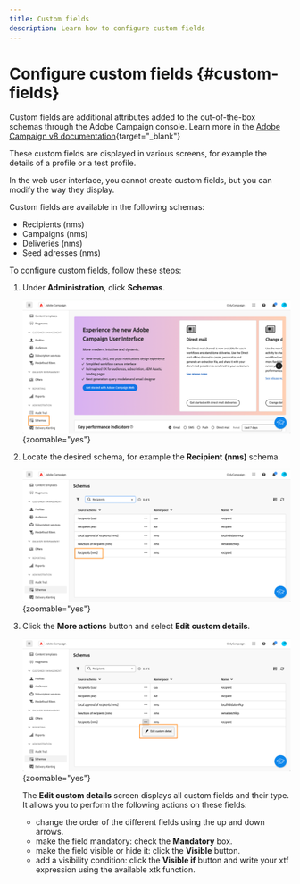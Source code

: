 ```yaml
---
title: Custom fields
description: Learn how to configure custom fields
---
```

# Configure custom fields {#custom-fields}

Custom fields are additional attributes added to the out-of-the-box schemas through the Adobe Campaign console. Learn more in the [Adobe Campaign v8 documentation](https://experienceleague.adobe.com/docs/campaign/campaign-v8/developer/shemas-forms/extend-schema.html){target="_blank"}

These custom fields are displayed in various screens, for example the details of a profile or a test profile.

In the web user interface, you cannot create custom fields, but you can modify the way they display.

Custom fields are available in the following schemas:

* Recipients (nms)
* Campaigns (nms)
* Deliveries (nms)
* Seed adresses (nms)

To configure custom fields, follow these steps:

1. Under **Administration**, click **Schemas**.

    ![](assets/custom-fields.png){zoomable="yes"}

1. Locate the desired schema, for example the **Recipient (nms)** schema.

    ![](assets/custom-fields2.png){zoomable="yes"}

1. Click the **More actions** button and select **Edit custom details**. 

    ![](assets/custom-fields3.png){zoomable="yes"}

    The **Edit custom details** screen displays all custom fields and their type. It allows you to perform the following actions on these fields:

    * change the order of the different fields using the up and down arrows.
    * make the field mandatory: check the **Mandatory** box. 
    * make the field visible or hide it: click the **Visible** button.
    * add a visibility condition: click the **Visible if** button and write your xtf expression using the available xtk function.
